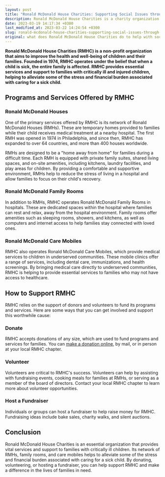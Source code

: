 ```yaml
---
layout: post
title: "Ronald McDonald House Charities: Supporting Social Issues through Charitable Donations and Services"
description: Ronald McDonald House Charities is a charity organization that aims to assist families with critically ill children by providing them with housing, healthcare, and emotional support. They help with social issues by creating a community of care for families dealing with medical crises. The charity relies heavily on donations and sponsorships to keep their programs and services running. Those who wish to donate can do so directly through their website or by contacting their local chapter. Join Ronald McDonald House Charities in supporting families in need today!
date: 2023-03-19 14:17:34 +0300
last_modified_at: 2023-03-22 14:24:54 +0300
slug: ronald-mcdonald-house-charities-supporting-social-issues-through-charitable-donations-and-services
original: what does Ronald McDonald House Charities do to help with social issues as a charity, how do they do it, how can i donate?
---
```

**Ronald McDonald House Charities (RMHC) is a non-profit organization that aims to improve the health and well-being of children and their families. Founded in 1974, RMHC operates under the belief that when a child is sick, the entire family is affected. RMHC provides essential services and support to families with critically ill and injured children, helping to alleviate some of the stress and financial burden associated with caring for a sick child.**

## Programs and Services Offered by RMHC

### Ronald McDonald Houses

One of the primary services offered by RMHC is its network of Ronald McDonald Houses (RMHs). These are temporary homes provided to families while their child receives medical treatment at a nearby hospital. The first RMH was opened in 1974 in Philadelphia, and since then, RMHC has expanded to over 64 countries, and more than 400 houses worldwide.

RMHs are designed to be a "home away from home" for families during a difficult time. Each RMH is equipped with private family suites, shared living spaces, and on-site amenities, including kitchens, laundry facilities, and play areas for children. By providing a comfortable and supportive environment, RMHs help to reduce the stress of living in a hospital and allow families to focus on their child's recovery.

### Ronald McDonald Family Rooms

In addition to RMHs, RMHC operates Ronald McDonald Family Rooms in hospitals. These are dedicated spaces within the hospital where families can rest and relax, away from the hospital environment. Family rooms offer amenities such as sleeping rooms, showers, and kitchens, as well as computers and internet access to help families stay connected with loved ones.

### Ronald McDonald Care Mobiles

RMHC also operates Ronald McDonald Care Mobiles, which provide medical services to children in underserved communities. These mobile clinics offer a range of services, including dental care, immunizations, and health screenings. By bringing medical care directly to underserved communities, RMHC is helping to provide essential services to families who may not have access to healthcare.

## How to Support RMHC

RMHC relies on the support of donors and volunteers to fund its programs and services. Here are some ways that you can get involved and support this worthwhile cause:

### Donate

RMHC accepts donations of any size, which are used to fund programs and services for families. You can [make a donation online](https://rmhc.org/), by mail, or in person at your local RMHC chapter.

### Volunteer

Volunteers are critical to RMHC's success. Volunteers can help by assisting with fundraising events, cooking meals for families at RMHs, or serving as a member of the board of directors. Contact your local RMHC chapter to learn more about volunteer opportunities.

### Host a Fundraiser

Individuals or groups can host a fundraiser to help raise money for RMHC. Fundraising ideas include bake sales, charity walks, and silent auctions.

## Conclusion

Ronald McDonald House Charities is an essential organization that provides vital services and support to families with critically ill children. Its network of RMHs, family rooms, and care mobiles helps to alleviate some of the stress and financial burden associated with caring for a sick child. By donating, volunteering, or hosting a fundraiser, you can help support RMHC and make a difference in the lives of families in need.